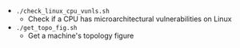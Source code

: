 - `./check_linux_cpu_vunls.sh`
    - Check if a CPU has microarchitectural vulnerabilities on Linux
- `./get_topo_fig.sh`
    - Get a machine's topology figure

